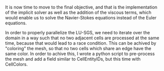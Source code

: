 It is now time to move to the final objective, and that is the implementation of the implicit solver as well as the addition of the viscous terms, which would enable us to solve the Navier-Stokes equations instead of the Euler equations.

In order to properly parallelize the LU-SGS, we need to iterate over the domain in a way such that no two adjacent cells are processed at the same time, because that would lead to a race condition. This can be achived by "coloring" the mesh, so that no two cells which share an edge have the same color. In order to achive this, I wrote a python script to pre-process the mesh and add a field similar to CellEntityIDs, but this time with CellColors. 
